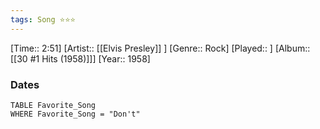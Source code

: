 ```yaml
---
tags: Song ⭐⭐⭐ 
---
```

[Time:: 2:51]
[Artist:: [[Elvis Presley]] ]
[Genre:: Rock]
[Played:: ]
[Album:: [[30 #1 Hits (1958)]]]
[Year:: 1958]
### Dates
````dataview
TABLE Favorite_Song
WHERE Favorite_Song = "Don't"
````